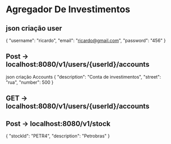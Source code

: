 # Agregador De Investimentos

## json criação user 
{
"username": "ricardo",
"email": "ricardo@gmail.com",
"password": "456"
}

## Post -> localhost:8080/v1/users/{userId}/accounts
json criação Accounts
{
"description": "Conta de investimentos",
"street": "rua",
"number": 500
}

## GET -> localhost:8080/v1/users/{userId}/accounts

## Post -> localhost:8080/v1/stock

{
"stockId": "PETR4", 
"description": "Petrobras"
}
